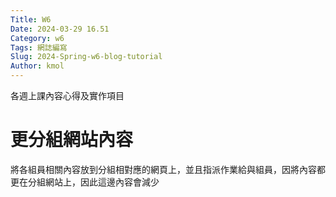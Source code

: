 ```yaml
---
Title: W6
Date: 2024-03-29 16.51
Category: w6
Tags: 網誌編寫
Slug: 2024-Spring-w6-blog-tutorial
Author: kmol
---
```


各週上課內容心得及實作項目

<!-- PELICAN_END_SUMMARY -->

# 更分組網站內容
將各組員相關內容放到分組相對應的網頁上，並且指派作業給與組員，因將內容都更在分組網站上，因此這邊內容會減少


